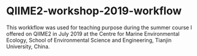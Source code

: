 # QIIME2-workshop-2019-workflow
This workkflow was used for teaching purpose during the summer course I offered on QIIME2 in July 2019 at the Centre for Marine Environmental Ecology, School of Environmental Science and Engineering, Tianjin University, China.
